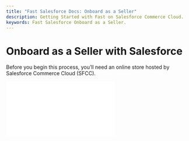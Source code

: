 ```yaml
---
title: "Fast Salesforce Docs: Onboard as a Seller"
description: Getting Started with Fast on Salesforce Commerce Cloud.
keywords: Fast Salesforce Onboard as a Seller.
---
```


# Onboard as a Seller with Salesforce

Before you begin this process, you’ll need an online store hosted by Salesforce Commerce Cloud (SFCC).

<embed src="/reusables/for-developers/_platform_sfcc_magento_sign_up_as_a_seller.md" />



